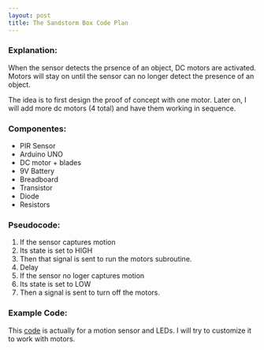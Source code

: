 ```yaml
---
layout: post
title: The Sandstorm Box Code Plan
---
```

### Explanation:
When the sensor detects the prsence of an object, DC motors are activated. 
Motors will stay on until the sensor can no longer detect the presence of an object.

The idea is to first design the proof of concept with one motor.
Later on, I will add more dc motors (4 total) and have them working in sequence.

### Componentes:
* PIR Sensor
* Arduino UNO
* DC motor + blades
* 9V Battery
* Breadboard
* Transistor
* Diode
* Resistors

### Pseudocode:
1. If the sensor captures motion
2. Its state is set to HIGH
3. Then that signal is sent to run the motors subroutine.
4. Delay
5. If the sensor no loger captures motion
6. Its state is set to LOW
4. Then a signal is sent to turn off the motors.

### Example Code:

This [code](http://www.instructables.com/id/Motion-Activated-LEDs/step5/Arduino-Code/) is actually for a motion sensor and LEDs. 
I will try to customize it to work with motors.

